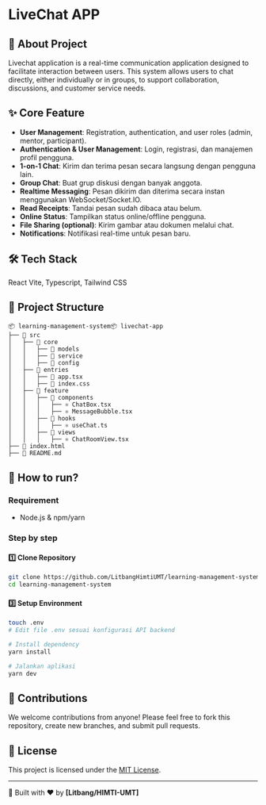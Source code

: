 # LiveChat APP

## 📌 About Project
Livechat application is a real-time communication application designed to facilitate interaction between users. This system allows users to chat directly, either individually or in groups, to support collaboration, discussions, and customer service needs.

## ✨ Core Feature
- **User Management**: Registration, authentication, and user roles (admin, mentor, participant).
- **Authentication & User Management**: Login, registrasi, dan manajemen profil pengguna.
- **1-on-1 Chat**: Kirim dan terima pesan secara langsung dengan pengguna lain.
- **Group Chat**: Buat grup diskusi dengan banyak anggota.
- **Realtime Messaging**: Pesan dikirim dan diterima secara instan menggunakan WebSocket/Socket.IO.
- **Read Receipts**: Tandai pesan sudah dibaca atau belum.
- **Online Status**: Tampilkan status online/offline pengguna.
- **File Sharing (optional)**: Kirim gambar atau dokumen melalui chat.
- **Notifications**: Notifikasi real-time untuk pesan baru.

## 🛠️ Tech Stack
React Vite, Typescript, Tailwind CSS

## 📂 Project Structure
```
📦 learning-management-system📦 livechat-app
├── 📁 src
│   ├── 📁 core
│   │   ├── 📁 models
│   │   ├── 📁 service
│   │   ├── 📁 config
│   ├── 📁 entries
│   │   ├── 📄 app.tsx
│   │   ├── 📄 index.css
│   ├── 📁 feature
│   │   ├── 📁 components
│   │   │   ├── ⚛ ChatBox.tsx
│   │   │   ├── ⚛ MessageBubble.tsx
│   │   ├── 📁 hooks
│   │   │   ├── ⚛ useChat.ts
│   │   ├── 📁 views
│   │   │   ├── ⚛ ChatRoomView.tsx
├── 📄 index.html
├── 📄 README.md

```

## 🚀 How to run?
### Requirement
- Node.js & npm/yarn

### Step by step
#### 1️⃣ Clone Repository
```bash
git clone https://github.com/LitbangHimtiUMT/learning-management-system.git
cd learning-management-system
```

#### 3️⃣ Setup Environment
```bash
touch .env
# Edit file .env sesuai konfigurasi API backend

# Install dependency
yarn install

# Jalankan aplikasi
yarn dev
```

## 🤝 Contributions
We welcome contributions from anyone! Please feel free to fork this repository, create new branches, and submit pull requests.

## 📜 License
This project is licensed under the [MIT License](LICENSE).

---
🚀 Built with ❤️ by **[Litbang/HIMTI-UMT]**

